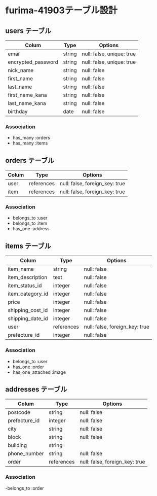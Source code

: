 # furima-41903テーブル設計

## users テーブル
| Colum              | Type       | Options                        |
| ------------------ | ---------- | ------------------------------ |
| email              | string     | null: false, unique: true      |
| encrypted_password | string     | null: false, unique: true      |
| nick_name          | string     | null: false                    |
| first_name         | string     | null: false                    |
| last_name          | string     | null: false                    |
| first_name_kana    | string     | null: false                    |
| last_name_kana     | string     | null: false                    |
| birthday           | date       | null: false                    |

### Association

- has_many :orders
- has_many :items

## orders テーブル
| Colum              | Type       | Options                        |
| ------------------ | ---------- | ------------------------------ |
| user               | references | null: false, foreign_key: true |
| item               | references | null: false, foreign_key: true |

### Association

- belongs_to :user
- belongs_to :item
- has_one :address

## items テーブル
| Colum              | Type       | Options                        |
| ------------------ | ---------- | ------------------------------ |
| item_name          | string     | null: false                    |
| item_description   | text       | null: false                    |
| item_status_id     | integer    | null: false                    |
| item_category_id   | integer    | null: false                    |
| price              | integer    | null: false                    |
| shipping_cost_id   | integer    | null: false                    |
| shipping_date_id   | integer    | null: false                    |
| user               | references | null: false, foreign_key: true |
| prefecture_id      | integer    | null: false                    |

### Association

- belongs_to :user
- has_one :order
- has_one_attached :image

## addresses テーブル
| Colum              | Type       | Options                        |
| ------------------ | ---------- | ------------------------------ |
| postcode           | string     | null: false                    |
| prefecture_id      | integer    | null: false                    |
| city               | string     | null: false                    |
| block              | string     | null: false                    |
| building           | string     |                                |
| phone_number       | string     | null: false                    |
| order              | references | null: false, foreign_key: true |

### Association

-belongs_to :order